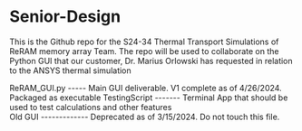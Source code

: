 # Senior-Design
This is the Github repo for the S24-34 Thermal Transport Simulations of ReRAM memory array Team. The repo will be used to collaborate on the Python GUI that our customer, Dr. Marius Orlowski has requested in relation to the ANSYS thermal simulation

ReRAM_GUI.py ----- Main GUI deliverable. V1 complete as of 4/26/2024. Packaged as executable
TestingScript ------- Terminal App that should be used to test calculations and other features  
Old GUI ------------- Deprecated as of 3/15/2024. Do not touch this file. 
